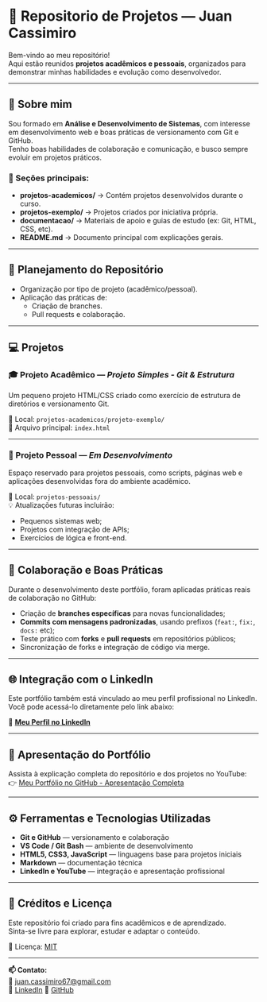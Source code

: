 # 💼 Repositorio de Projetos — Juan Cassimiro

Bem-vindo ao meu repositório!  
Aqui estão reunidos **projetos acadêmicos e pessoais**, organizados para demonstrar minhas habilidades e evolução como desenvolvedor.

---

## 🧠 Sobre mim
Sou formado em **Análise e Desenvolvimento de Sistemas**, com interesse em desenvolvimento web e boas práticas de versionamento com Git e GitHub.  
Tenho boas habilidades de colaboração e comunicação, e busco sempre evoluir em projetos práticos.


### 🔸 Seções principais:
- **projetos-academicos/** → Contém projetos desenvolvidos durante o curso.  
- **projetos-exemplo/** → Projetos criados por iniciativa própria.  
- **documentacao/** → Materiais de apoio e guias de estudo (ex: Git, HTML, CSS, etc).  
- **README.md** → Documento principal com explicações gerais.

---

## 🧠 Planejamento do Repositório

- Organização por tipo de projeto (acadêmico/pessoal).    
- Aplicação das práticas de:
  - Criação de branches.
  - Pull requests e colaboração.

---

## 💻 Projetos

### 🎓 Projeto Acadêmico — *Projeto Simples - Git & Estrutura*
Um pequeno projeto HTML/CSS criado como exercício de estrutura de diretórios e versionamento Git.

📂 Local: `projetos-academicos/projeto-exemplo/`  
📄 Arquivo principal: `index.html`

---

### 🌟 Projeto Pessoal — *Em Desenvolvimento*
Espaço reservado para projetos pessoais, como scripts, páginas web e aplicações desenvolvidas fora do ambiente acadêmico.

📂 Local: `projetos-pessoais/`  
💡 Atualizações futuras incluirão:
- Pequenos sistemas web;
- Projetos com integração de APIs;
- Exercícios de lógica e front-end.

---

## 🧩 Colaboração e Boas Práticas

Durante o desenvolvimento deste portfólio, foram aplicadas práticas reais de colaboração no GitHub:

- Criação de **branches específicas** para novas funcionalidades;  
- **Commits com mensagens padronizadas**, usando prefixos (`feat:`, `fix:`, `docs:` etc);  
- Teste prático com **forks** e **pull requests** em repositórios públicos;  
- Sincronização de forks e integração de código via merge.

---

## 🌐 Integração com o LinkedIn

Este portfólio também está vinculado ao meu perfil profissional no LinkedIn.  
Você pode acessá-lo diretamente pelo link abaixo:

🔗 **[Meu Perfil no LinkedIn](https://www.linkedin.com/feed/?trk=sem-ga_campid.12619604099_asid.149519181115_crid.725790844702_kw.linkedin_d.c_tid.kwd-148086543_n.g_mt.e_geo.9196708)**  

---

## 🎥 Apresentação do Portfólio

Assista à explicação completa do repositório e dos projetos no YouTube:  
👉 [Meu Portfólio no GitHub - Apresentação Completa](https://www.youtube.com/seu_video_aqui)

---

## ⚙️ Ferramentas e Tecnologias Utilizadas

- **Git e GitHub** — versionamento e colaboração  
- **VS Code / Git Bash** — ambiente de desenvolvimento  
- **HTML5, CSS3, JavaScript** — linguagens base para projetos iniciais  
- **Markdown** — documentação técnica  
- **LinkedIn e YouTube** — integração e apresentação profissional  

---

## 🧾 Créditos e Licença

Este repositório foi criado para fins acadêmicos e de aprendizado.  
Sinta-se livre para explorar, estudar e adaptar o conteúdo.

📄 Licença: [MIT](https://opensource.org/licenses/MIT)

---

**📫 Contato:**  
📧 juan.cassimiro67@gmail.com  
🔗 [LinkedIn](https://www.linkedin.com/feed/?trk=sem-ga_campid.12619604099_asid.149519181115_crid.725790844702_kw.linkedin_d.c_tid.kwd-148086543_n.g_mt.e_geo.9196708)
🐙 [GitHub](https://github.com/juan1cassimiroo1)

